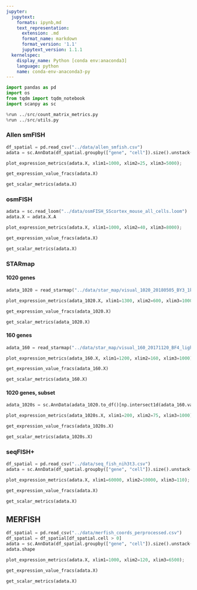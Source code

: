 ```yaml
---
jupyter:
  jupytext:
    formats: ipynb,md
    text_representation:
      extension: .md
      format_name: markdown
      format_version: '1.1'
      jupytext_version: 1.1.1
  kernelspec:
    display_name: Python [conda env:anaconda3]
    language: python
    name: conda-env-anaconda3-py
---
```


```python run_control={"read_only": false, "frozen": false}
import pandas as pd
import os
from tqdm import tqdm_notebook
import scanpy as sc

%run ../src/count_matrix_metrics.py
%run ../src/utils.py
```

<!-- #region {"heading_collapsed": true} -->
### Allen smFISH
<!-- #endregion -->

```python run_control={"read_only": false, "frozen": false} hidden=true
df_spatial = pd.read_csv("../data/allen_smfish.csv")
adata = sc.AnnData(df_spatial.groupby(["gene", "cell"]).size().unstack(fill_value=0).T)
```

```python run_control={"read_only": false, "frozen": false} hidden=true
plot_expression_metrics(adata.X, xlim1=1000, xlim2=25, xlim3=5000);
```

```python run_control={"read_only": false, "frozen": false} hidden=true
get_expression_value_fracs(adata.X)
```

```python run_control={"read_only": false, "frozen": false} hidden=true
get_scalar_metrics(adata.X)
```

<!-- #region {"heading_collapsed": true} -->
### osmFISH
<!-- #endregion -->

```python run_control={"read_only": false, "frozen": false} hidden=true
adata = sc.read_loom("../data/osmFISH_SScortex_mouse_all_cells.loom")
adata.X = adata.X.A
```

```python run_control={"read_only": false, "frozen": false} hidden=true
plot_expression_metrics(adata.X, xlim1=1000, xlim2=40, xlim3=8000);
```

```python run_control={"read_only": false, "frozen": false} hidden=true
get_expression_value_fracs(adata.X)
```

```python run_control={"read_only": false, "frozen": false} hidden=true
get_scalar_metrics(adata.X)
```

<!-- #region {"heading_collapsed": true} -->
### STARmap
<!-- #endregion -->

<!-- #region {"heading_collapsed": true, "hidden": true} -->
#### 1020 genes
<!-- #endregion -->

```python run_control={"read_only": false, "frozen": false} hidden=true
adata_1020 = read_starmap("../data/star_map/visual_1020_20180505_BY3_1kgenes/")
```

```python run_control={"read_only": false, "frozen": false} hidden=true
plot_expression_metrics(adata_1020.X, xlim1=1300, xlim2=600, xlim3=1000);
```

```python run_control={"read_only": false, "frozen": false} hidden=true
get_expression_value_fracs(adata_1020.X)
```

```python run_control={"read_only": false, "frozen": false} hidden=true
get_scalar_metrics(adata_1020.X)
```

<!-- #region {"heading_collapsed": true, "hidden": true} -->
#### 160 genes
<!-- #endregion -->

```python run_control={"read_only": false, "frozen": false} hidden=true
adata_160 = read_starmap("../data/star_map/visual_160_20171120_BF4_light/")
```

```python run_control={"read_only": false, "frozen": false} hidden=true
plot_expression_metrics(adata_160.X, xlim1=1200, xlim2=160, xlim3=1000);
```

```python run_control={"read_only": false, "frozen": false} hidden=true
get_expression_value_fracs(adata_160.X)
```

```python run_control={"read_only": false, "frozen": false} hidden=true
get_scalar_metrics(adata_160.X)
```

<!-- #region {"heading_collapsed": true, "hidden": true} -->
#### 1020 genes, subset
<!-- #endregion -->

```python run_control={"read_only": false, "frozen": false} hidden=true
adata_1020s = sc.AnnData(adata_1020.to_df()[np.intersect1d(adata_160.var_names, adata_1020.var_names)])
```

```python run_control={"read_only": false, "frozen": false} hidden=true
plot_expression_metrics(adata_1020s.X, xlim1=200, xlim2=75, xlim3=1000);
```

```python run_control={"read_only": false, "frozen": false} hidden=true
get_expression_value_fracs(adata_1020s.X)
```

```python run_control={"read_only": false, "frozen": false} hidden=true
get_scalar_metrics(adata_1020s.X)
```

### seqFISH+

```python run_control={"read_only": false, "frozen": false}
df_spatial = pd.read_csv("../data/seq_fish_nih3t3.csv")
adata = sc.AnnData(df_spatial.groupby(["gene", "cell"]).size().unstack(fill_value=0).T)
```

```python run_control={"read_only": false, "frozen": false}
plot_expression_metrics(adata.X, xlim1=60000, xlim2=10000, xlim3=110);
```

```python run_control={"read_only": false, "frozen": false}
get_expression_value_fracs(adata.X)
```

```python run_control={"read_only": false, "frozen": false}
get_scalar_metrics(adata.X)
```

## MERFISH

```python
df_spatial = pd.read_csv("../data/merfish_coords_perprocessed.csv")
df_spatial = df_spatial[df_spatial.cell > 0]
adata = sc.AnnData(df_spatial.groupby(["gene", "cell"]).size().unstack(fill_value=0).T)
adata.shape
```

```python
plot_expression_metrics(adata.X, xlim1=1000, xlim2=120, xlim3=6500);
```

```python
get_expression_value_fracs(adata.X)
```

```python
get_scalar_metrics(adata.X)
```
